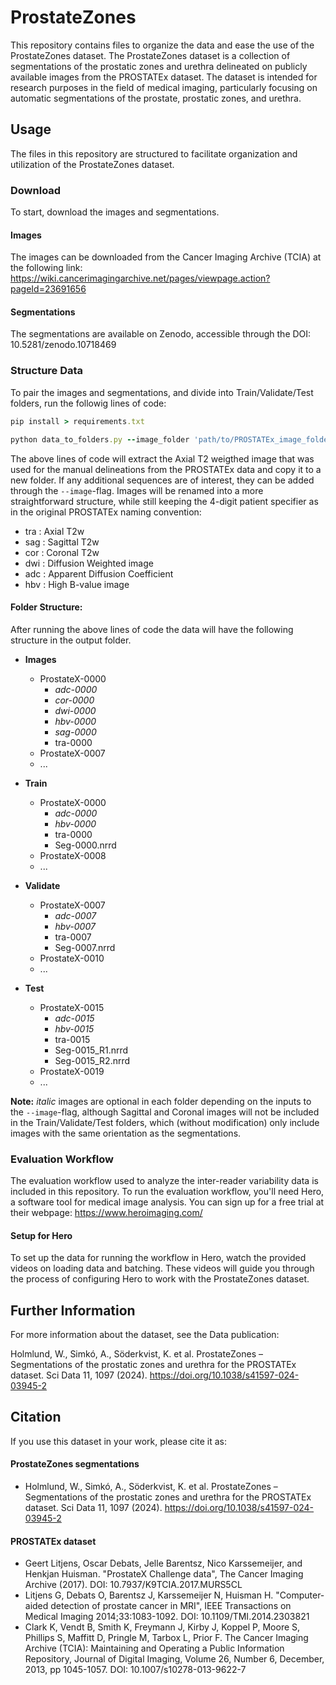 # ProstateZones

This repository contains files to organize the data and ease the use of the ProstateZones dataset.
The ProstateZones dataset is a collection of segmentations of the prostatic zones and urethra delineated on publicly available images from the PROSTATEx dataset. The dataset is intended for research purposes in the field of medical imaging, particularly focusing on automatic segmentations of the prostate, prostatic zones, and urethra.


## Usage
The files in this repository are structured to facilitate organization and utilization of the ProstateZones dataset.

### Download
To start, download the images and segmentations.

#### Images
The images can be downloaded from the Cancer Imaging Archive (TCIA) at the following link: https://wiki.cancerimagingarchive.net/pages/viewpage.action?pageId=23691656
#### Segmentations
The segmentations are available on Zenodo, accessible through the DOI: 10.5281/zenodo.10718469

### Structure Data
To pair the images and segmentations, and divide into Train/Validate/Test folders, run the followig lines of code:

```ruby
pip install > requirements.txt
```

```ruby
python data_to_folders.py --image_folder 'path/to/PROSTATEx_image_folder' --segmentation_folder 'path/to/PorstateZones_segmentation_folder' --output_folder 'path/to/output_folder' --images T2_Sag T2_Cor DWI ADC HBV
```
The above lines of code will extract the Axial T2 weigthed image that was used for the manual delineations from the PROSTATEx data and copy it to a new folder. If any additional sequences are of interest, they can be added through the `--image`-flag.
Images will be renamed into a more straightforward structure, while still keeping the 4-digit patient specifier as in the original PROSTATEx naming convention:

- tra : Axial T2w
- sag : Sagittal T2w
- cor : Coronal T2w
- dwi : Diffusion Weighted image
- adc : Apparent Diffusion Coefficient
- hbv : High B-value image

#### Folder Structure:

After running the above lines of code the data will have the following structure in the output folder.

- **Images**
  - ProstateX-0000
    - _adc-0000_
    - _cor-0000_
    - _dwi-0000_
    - _hbv-0000_
    - _sag-0000_
    - tra-0000
  - ProstateX-0007
  - ...

- **Train**
  - ProstateX-0000
    - _adc-0000_
    - _hbv-0000_
    - tra-0000
    - Seg-0000.nrrd
  - ProstateX-0008
  - ...

- **Validate**
  - ProstateX-0007
    - _adc-0007_
    - _hbv-0007_
    - tra-0007
    - Seg-0007.nrrd
  - ProstateX-0010
  - ...

- **Test**
  - ProstateX-0015
    - _adc-0015_
    - _hbv-0015_
    - tra-0015
    - Seg-0015_R1.nrrd
    - Seg-0015_R2.nrrd
  - ProstateX-0019
  - ...
 
**Note:** _italic_ images are optional in each folder depending on the inputs to the `--image`-flag, although Sagittal and Coronal images will not be included in the Train/Validate/Test folders, which (without modification) only include images with the same orientation as the segmentations.


### Evaluation Workflow
The evaluation workflow used to analyze the inter-reader variability data is included in this repository.
To run the evaluation workflow, you'll need Hero, a software tool for medical image analysis. You can sign up for a free trial at their webpage: https://www.heroimaging.com/

#### Setup for Hero
To set up the data for running the workflow in Hero, watch the provided videos on loading data and batching. These videos will guide you through the process of configuring Hero to work with the ProstateZones dataset.


## Further Information

For more information about the dataset, see the Data publication:

Holmlund, W., Simkó, A., Söderkvist, K. et al. ProstateZones – Segmentations of the prostatic zones and urethra for the PROSTATEx dataset. Sci Data 11, 1097 (2024). https://doi.org/10.1038/s41597-024-03945-2

## Citation
If you use this dataset in your work, please cite it as:

#### ProstateZones segmentations

- Holmlund, W., Simkó, A., Söderkvist, K. et al. ProstateZones – Segmentations of the prostatic zones and urethra for the PROSTATEx dataset. Sci Data 11, 1097 (2024). https://doi.org/10.1038/s41597-024-03945-2

#### PROSTATEx dataset

- Geert Litjens, Oscar Debats, Jelle Barentsz, Nico Karssemeijer, and Henkjan Huisman. "ProstateX Challenge data", The Cancer Imaging Archive (2017). DOI: 10.7937/K9TCIA.2017.MURS5CL
- Litjens G, Debats O, Barentsz J, Karssemeijer N, Huisman H. "Computer-aided detection of prostate cancer in MRI", IEEE Transactions on Medical Imaging 2014;33:1083-1092. DOI: 10.1109/TMI.2014.2303821
- Clark K, Vendt B, Smith K, Freymann J, Kirby J, Koppel P, Moore S, Phillips S, Maffitt D, Pringle M, Tarbox L, Prior F. The Cancer Imaging Archive (TCIA): Maintaining and Operating a Public Information Repository, Journal of Digital Imaging, Volume 26, Number 6, December, 2013, pp 1045-1057. DOI: 10.1007/s10278-013-9622-7
